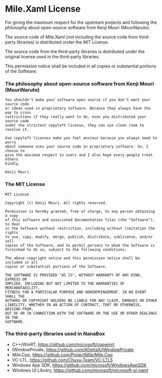 # Mile.Xaml License

For giving the maximum respect for the upstream projects and following the
philosophy about open-source software from Kenji Mouri (MouriNaruto).

The source code of Mile.Xaml (not including the source code from third-party
libraries) is distributed under the MIT License.

The source code from the third-party libraries is distributed under the original
license used in the third-party libraries.

This permission notice shall be included in all copies or substantial portions
of the Software.

### The philosophy about open-source software from Kenji Mouri (MouriNaruto)

```
You shouldn't make your software open source if you don't want your source code
or ideas used in proprietary software. Because they always have the way to cross
restrictions if they really want to do, even you distributed your source code
under the strictest copyleft license, they can use clean room to resolve it.

Use copyleft licenses make you feel anxious because you always need to worry
about someone uses your source code in proprietary software. So, I choose to
give the maximum respect to users and I also hope every people treat others
kindly.

Kenji Mouri
```

### The MIT License

```
MIT License

Copyright (c) Kenji Mouri. All rights reserved.

Permission is hereby granted, free of charge, to any person obtaining a copy
of this software and associated documentation files (the "Software"), to deal
in the Software without restriction, including without limitation the rights
to use, copy, modify, merge, publish, distribute, sublicense, and/or sell
copies of the Software, and to permit persons to whom the Software is
furnished to do so, subject to the following conditions:

The above copyright notice and this permission notice shall be included in all
copies or substantial portions of the Software.

THE SOFTWARE IS PROVIDED "AS IS", WITHOUT WARRANTY OF ANY KIND, EXPRESS OR
IMPLIED, INCLUDING BUT NOT LIMITED TO THE WARRANTIES OF MERCHANTABILITY,
FITNESS FOR A PARTICULAR PURPOSE AND NONINFRINGEMENT. IN NO EVENT SHALL THE
AUTHORS OR COPYRIGHT HOLDERS BE LIABLE FOR ANY CLAIM, DAMAGES OR OTHER
LIABILITY, WHETHER IN AN ACTION OF CONTRACT, TORT OR OTHERWISE, ARISING FROM,
OUT OF OR IN CONNECTION WITH THE SOFTWARE OR THE USE OR OTHER DEALINGS IN THE
SOFTWARE.
```

### The third-party libraries used in NanaBox

- C++/WinRT, https://github.com/microsoft/cppwinrt
- IWindowPrivate, https://github.com/ADeltaX/IWindowPrivate
- Mile.Cpp, https://github.com/ProjectMile/Mile.Cpp
- VC-LTL, https://github.com/Chuyu-Team/VC-LTL5
- Windows App SDK, https://github.com/microsoft/WindowsAppSDK
- Windows UI Library, https://github.com/microsoft/microsoft-ui-xaml
